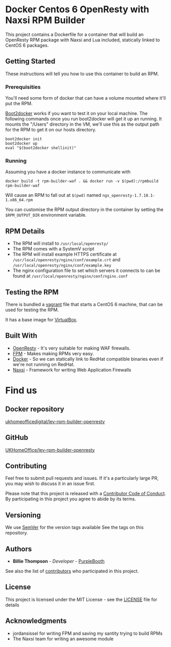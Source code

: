 # Docker Centos 6 OpenResty with Naxsi RPM Builder

This project contains a Dockerfile for a container that will build an OpenResty RPM package with Naxsi and Lua included, statically linked to CentOS 6 packages.

## Getting Started

These instructions will tell you how to use this container to build an RPM.

### Prerequisities

You'll need some form of docker that can have a volume mounted where it'll put the RPM. 

[Boot2docker](http://boot2docker.io/) works if you want to test it on your local machine. The following commands once you run boot2docker will get it up an running. It mounts the "/Users" directory in the VM, we'll use this as the output path for the RPM to get it on our hosts directory.  

```
boot2docker init 
boot2docker up 
eval "$(boot2docker shellinit)"
```

### Running

Assuming you have a docker instance to communicate with

```shell
docker build -t rpm-builder-waf . && docker run -v $(pwd):/rpmbuild rpm-builder-waf  
```

Will cause an RPM to fall out at ```$(pwd)``` named ```ngx_openresty-1.7.10.1-1.x86_64.rpm```

You can customise the RPM output directory in the container by setting the ```$RPM_OUTPUT_DIR``` environment variable.

## RPM Details

* The RPM will install to `/usr/local/openresty/`
* The RPM comes with a SystemV script
* The RPM will install example HTTPS certificate at ```/usr/local/openresty/nginx/conf/example.crt``` and ```/usr/local/openresty/nginx/conf/example.key```
* The nginx configuration file to set which servers it connects to can be found at ```/usr/local/openresty/nginx/conf/nginx.conf```

## Testing the RPM

There is bundled a [vagrant](https://www.vagrantup.com/) file that starts a CentOS 6 machine, that can be used for testing the RPM.

It has a base image for [VirtualBox](https://www.virtualbox.org/).

## Built With

* [OpenResty](http://openresty.org/) - It's very suitable for making WAF firewalls.
* [FPM](https://github.com/jordansissel/fpm) - Makes making RPMs very easy.
* [Docker](https://www.docker.com) - So we can statically link to RedHat compatible binaries even if we're not running on RedHat.
* [Naxsi](https://github.com/nbs-system/naxsi) - Framework for writing Web Application Firewalls

# Find us

##  Docker repository
[ukhomeofficedigital/lev-rpm-builder-openresty](https://registry.hub.docker.com/u/ukhomeofficedigital/lev-rpm-builder-openresty)

## GitHub
[UKHomeOffice/lev-rpm-builder-openresty](https://github.com/UKHomeOffice/lev-rpm-builder-openresty)


## Contributing

Feel free to submit pull requests and issues. If it's a particularly large PR, you may wish to discuss it in an issue first.

Please note that this project is released with a [Contributor Code of Conduct](https://github.com/UKHomeOffice/lev-rpm-builder-openresty/blob/master/code_of_conduct.md). By participating in this project you agree to abide by its terms.

## Versioning

We use [SemVer](http://semver.org/) for the version tags available See the tags on this repository. 

## Authors

* **Billie Thompson** - *Developer* - [PurpleBooth](https://github.com/PurpleBooth)

See also the list of [contributors](https://github.com/UKHomeOffice/lev-rpm-builder-openresty/contributors) who participated in this project.

## License

This project is licensed under the MIT License - see the [LICENSE](https://github.com/UKHomeOffice/lev-rpm-builder-openresty/blob/master/LICENSE.md) file for details

## Acknowledgments

* jordansissel for writing FPM and saving my santity trying to build RPMs
* The Naxsi team for writing an awesome module

